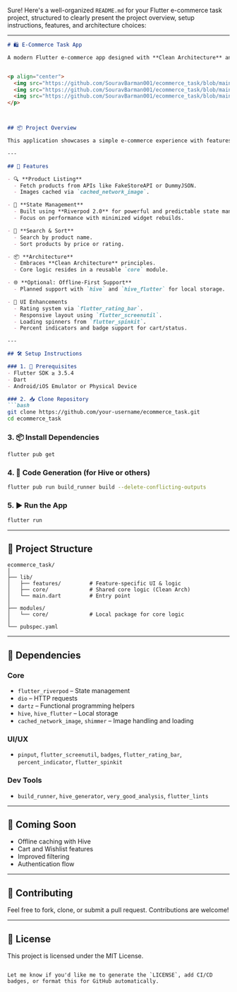 Sure! Here's a well-organized `README.md` for your Flutter e-commerce task project, structured to clearly present the project overview, setup instructions, features, and architecture choices:

---
 
```markdown
# 🛍️ E-Commerce Task App

A modern Flutter e-commerce app designed with **Clean Architecture** and powered by **Riverpod**, **Dio**, and **Hive** (cache memory). This project demonstrates scalable Flutter development using layered architecture and best practices.


<p align="center">
  <img src="https://github.com/SouravBarman001/ecommerce_task/blob/main/screenshots/one.png" width="400"/>
  <img src="https://github.com/SouravBarman001/ecommerce_task/blob/main/screenshots/two.png" width="400"/>
  <img src="https://github.com/SouravBarman001/ecommerce_task/blob/main/screenshots/three.png" width="400"/>
</p>



## 📦 Project Overview

This application showcases a simple e-commerce experience with features like product listing, searching, sorting, and state management optimization using Riverpod. Products are fetched from an external API (like FakeStoreAPI), and the UI is polished using  responsive design.

---

## 🚀 Features

- 🔍 **Product Listing**
  - Fetch products from APIs like FakeStoreAPI or DummyJSON.
  - Images cached via `cached_network_image`.

- 🧠 **State Management**
  - Built using **Riverpod 2.0** for powerful and predictable state management.
  - Focus on performance with minimized widget rebuilds.

- 🛒 **Search & Sort**
  - Search by product name.
  - Sort products by price or rating.

- 📦 **Architecture**
  - Embraces **Clean Architecture** principles.
  - Core logic resides in a reusable `core` module.

- 🌐 **Optional: Offline-First Support**
  - Planned support with `hive` and `hive_flutter` for local storage.

- 💅 UI Enhancements
  - Rating system via `flutter_rating_bar`.
  - Responsive layout using `flutter_screenutil`.
  - Loading spinners from `flutter_spinkit`.
  - Percent indicators and badge support for cart/status.

---

## 🛠️ Setup Instructions

### 1. 🚧 Prerequisites
- Flutter SDK ≥ 3.5.4
- Dart
- Android/iOS Emulator or Physical Device

### 2. 📥 Clone Repository
```bash
git clone https://github.com/your-username/ecommerce_task.git
cd ecommerce_task
```

### 3. 📦 Install Dependencies
```bash
flutter pub get
```

### 4. 🧬 Code Generation (for Hive or others)
```bash
flutter pub run build_runner build --delete-conflicting-outputs
```

### 5. ▶️ Run the App
```bash
flutter run
```

---

## 🧱 Project Structure

```text
ecommerce_task/
│
├── lib/
│   ├── features/         # Feature-specific UI & logic
│   ├── core/             # Shared core logic (Clean Arch)
│   └── main.dart         # Entry point
│
├── modules/
│   └── core/             # Local package for core logic
│
└── pubspec.yaml
```

---

## 🔧 Dependencies

### Core
- `flutter_riverpod` – State management
- `dio` – HTTP requests
- `dartz` – Functional programming helpers
- `hive`, `hive_flutter` – Local storage
- `cached_network_image`, `shimmer` – Image handling and loading

### UI/UX
- `pinput`, `flutter_screenutil`, `badges`, `flutter_rating_bar`, `percent_indicator`, `flutter_spinkit`

### Dev Tools
- `build_runner`, `hive_generator`, `very_good_analysis`, `flutter_lints`

---

## 🎯 Coming Soon
- Offline caching with Hive
- Cart and Wishlist features
- Improved filtering
- Authentication flow

---

## 🤝 Contributing

Feel free to fork, clone, or submit a pull request. Contributions are welcome!

---

## 📃 License

This project is licensed under the MIT License.
```

Let me know if you'd like me to generate the `LICENSE`, add CI/CD badges, or format this for GitHub automatically.